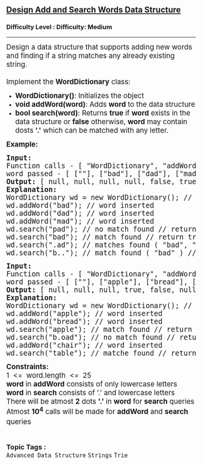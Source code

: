 <h2><a href="https://www.geeksforgeeks.org/problems/design-add-and-search-words-data-structure--154618/1?page=2&sortBy=latest">Design Add and Search Words Data Structure</a></h2><h3>Difficulty Level : Difficulty: Medium</h3><hr><div class="problems_problem_content__Xm_eO"><p><span style="font-size: 14pt;">Design a data structure that supports adding new words and finding if a string matches any already existing string.<br><br></span><span style="font-size: 14pt;">Implement the <strong>WordDictionary</strong> class:</span></p>
<ul>
<li><span style="font-size: 14pt;"><strong>WordDictionary()</strong>: Initializes the object</span></li>
<li><span style="font-size: 14pt;"><strong>void addWord(word)</strong>: Adds <strong>word</strong> to the data structure</span></li>
<li><span style="font-size: 14pt;"><strong>bool search(word)</strong>: Returns <strong>true</strong> if <strong>word</strong> exists in the data structure or <strong>false</strong> otherwise, <strong>word</strong> may contain dosts <strong>'.'</strong> which can be matched with any letter.</span></li>
</ul>
<p><strong><span style="font-size: 14pt;">Example:</span></strong></p>
<pre><strong><span style="font-size: 14pt;">Input: <br></span></strong><span style="font-size: 14pt;">Function calls - </span><span style="font-size: 14pt;">[ "WordDictionary", "addWord", "addWord", "addWord", "search", "search", "search", "search" ]<br></span><span style="font-size: 14pt;">word passed - [ [""], ["bad"], ["dad"], ["mad"], ["pad"], ["bad"], [".ad"], ["b.."] ] </span><br><strong><span style="font-size: 14pt;">Output:</span></strong><span style="font-size: 14pt;"> [ null, null, null, null, false, true, true, true]</span><br><strong><span style="font-size: 14pt;">Explanation: <br></span></strong><span style="font-size: 14pt;">WordDictionary wd = new WordDictionary(); // Class Object created</span><br><span style="font-size: 14pt;">wd.addWord("bad"); // word inserted</span><br><span style="font-size: 14pt;">wd.addWord("dad"); // word inserted</span><br><span style="font-size: 14pt;">wd.addWord("mad"); // word inserted</span><br><span style="font-size: 14pt;">wd.search("pad"); // no match found // return false</span><br><span style="font-size: 14pt;">wd.search("bad"); // match found // return true</span><br><span style="font-size: 14pt;">wd.search(".ad"); // matches found ( "bad", "dad", "mad" ) // return true</span><br><span style="font-size: 14pt;">wd.search("b.."); // match found ( "bad" ) // return true</span></pre>
<pre><strong><span style="font-size: 14pt;">Input: <br></span></strong><span style="font-size: 14pt;">Function calls - </span><span style="font-size: 14pt;">[ "WordDictionary", "addWord", "addWord", "search", "search", "addWord", "search" ]<br></span><span style="font-size: 14pt;">word passed - [ [""], ["apple"], ["bread"], ["apple"], ["b.oad"], ["chair"], ["bread"], ["table"] ] </span><br><strong><span style="font-size: 14pt;">Output:</span></strong><span style="font-size: 14pt;"> [ null, null, null, true, false, null, true]</span><br><strong><span style="font-size: 14pt;">Explanation: <br></span></strong><span style="font-size: 14pt;">WordDictionary wd = new WordDictionary(); // Class Object created<br></span><span style="font-size: 14pt;">wd.addWord("apple"); // word inserted</span><br><span style="font-size: 14pt;">wd.addWord("bread"); // word inserted</span><br><span style="font-size: 14pt;">wd.search("apple"); // match found // return true</span><br><span style="font-size: 14pt;">wd.search("b.oad"); // no match found // return false</span><br><span style="font-size: 14pt;">wd.addWord("chair"); // word inserted</span><br><span style="font-size: 14pt;">wd.search("table"); // matche found // return true</span></pre>
<p><strong><span style="font-size: 14pt;">Constraints:<br></span></strong><span style="font-size: 14pt;">1&nbsp; &lt;=&nbsp; word.length&nbsp; &lt;=&nbsp; 25<br><strong>word</strong> in <strong>addWord</strong> consists of only lowercase letters<br><strong>word</strong> in <strong>search</strong> consists of '.' and lowercase letters<br>There will be atmost <strong>2</strong> dots <strong>'.'</strong> in <strong>word</strong> for <strong>search</strong> queries<br>Atmost <strong>10<sup>4</sup></strong> calls will be made for <strong>addWord</strong> and <strong>search</strong> queries<sup>&nbsp;&nbsp;</sup></span></p></div><br><p><span style=font-size:18px><strong>Topic Tags : </strong><br><code>Advanced Data Structure</code>&nbsp;<code>Strings</code>&nbsp;<code>Trie</code>&nbsp;